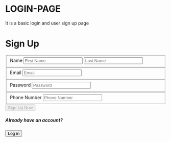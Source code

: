 # LOGIN-PAGE
It is a basic login and user sign up page
<!DOCTYPE html>
<html lang="en" dir="ltr">
  <head>
    <meta charset="utf-8">
    <title> SIGN UP PAGE DESIGN</title>
    <link rel="stylesheet" href="css sgnup.css">
  </head>
  <body>
    <div class="wrapper">
      <div class="signup">
        <h1>Sign Up</h1>
        <form class="signup-form">
          <fieldset>
            <label>Name</label>
            <input type="text" placeholder="First Name">
            <input type="text" placeholder="Last Name">
          </fieldset>
          <fieldset>
            <label>Email</label>
            <input type="email" placeholder="Email">
          </fieldset>
          <fieldset>
            <label>Password</label>
            <input type="password" placeholder="Password">
          </fieldset>
          <fieldset>
            <label>Phone Number</label>
            <input type="tel" pattern="[0-9]{3}-[0-9]{2}-[0-9]{3}" placeholder= "Phone Number">
          </fieldset>
          <button type="" disabled>Sign Up Now</button>
        </form>
        <div class="ui center aligned segment">
        <h5>Already have an account?</h5>
          <button href="#" class="ui basic button">Log in</button>
        </div>
        <div>
          <br>
        </div>
      </div>
    </div>
  </body>
</html>
